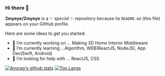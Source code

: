 ### Hi there 👋

**2myeye/2myeye** is a ✨ _special_ ✨ repository because its `README.md` (this file) appears on your GitHub profile.

Here are some ideas to get you started:

- 🔭 I’m currently working on ... Making 3D Home Interior Middleware
- 🌱 I’m currently learning ...Algorithm, WEB(ReactJS, NodeJS), App Dev(Swift, Android)
- 🤔 I’m looking for help with ... ReactJS, CSS

[![Anurag's github stats](https://github-readme-stats.vercel.app/api?username=2myeye)](https://github.com/anuraghazra/github-readme-stats)
[![Top Langs](https://github-readme-stats.vercel.app/api/top-langs/?username=2myeye)](https://github.com/anuraghazra/github-readme-stats)
